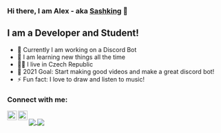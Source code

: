 ### Hi there, I am Alex - aka [Sashking](https://www.youtube.com/channel/UCuy4Q-mmXH6LodRExXvVGLw) 👋

## I am a Developer and Student!
- 🔭 Currently I am working on a Discord Bot
- 🌱 I am learning new things all the time
- 👨‍🎓 I live in Czech Republic
- 💫 2021 Goal: Start making good videos and make a great discord bot!
- ⚡ Fun fact: I love to draw and listen to music!

### Connect with me:
[<img align="left" alt="Sashking | YouYube" width="22px" src="https://cdn.jsdelivr.net/npm/simple-icons@v3/icons/youtube.svg" />](https://www.youtube.com/channel/UCuy4Q-mmXH6LodRExXvVGLw)
[<img align="left" alt="Sashking | Discord" width="22px" src="https://cdn.jsdelivr.net/npm/simple-icons@v3/icons/discord.svg" />](https://discord.gg/ruH6f74Cjd)

</br>

<a href="https://github.com/anuraghazra/github-readme-stats">
  <img align="center" src="https://github-readme-stats.vercel.app/api?username=sashking&show_icons=true&hide_border=true&theme=radical" />
</a>
<a href="https://github.com/anuraghazra/github-readme-stats">
  <img align="center" src="https://github-readme-stats.vercel.app/api/top-langs/?username=sashking&layout=compact&theme=radical" />
</a>